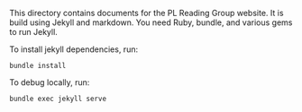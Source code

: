 This directory contains documents for the PL Reading Group website.
It is build using Jekyll and markdown.
You need Ruby, bundle, and various gems to run Jekyll. 

To install jekyll dependencies, run:

```
bundle install
```

To debug locally, run:

```
bundle exec jekyll serve
```
